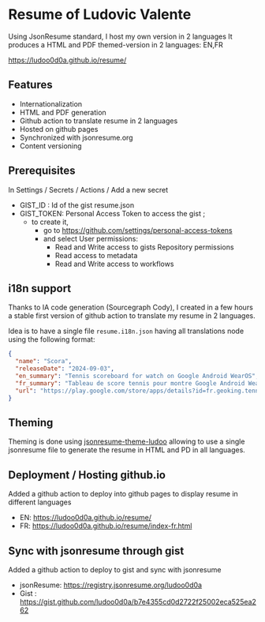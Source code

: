 # Resume of Ludovic Valente

Using JsonResume standard, I host my own version in 2 languages
It produces a HTML and PDF themed-version in 2 languages: EN,FR

https://ludoo0d0a.github.io/resume/

## Features
- Internationalization
- HTML and PDF generation
- Github action to translate resume in 2 languages
- Hosted on github pages
- Synchronized with jsonresume.org
- Content versioning

## Prerequisites

In Settings / Secrets / Actions / Add a new secret
 - GIST_ID : Id of the gist resume.json
 - GIST_TOKEN: Personal Access Token to access the gist ; 
   - to create it, 
     - go to https://github.com/settings/personal-access-tokens
     - and select User permissions:
       - Read and Write access to gists
     Repository permissions
       - Read access to metadata
       - Read and Write access to workflows   

## i18n support 

Thanks to IA code generation (Sourcegraph Cody), I created in a few hours a stable first version of github action to translate my resume in 2 languages.

Idea is to have a single file `resume.i18n.json` having all translations node using the following format:

```json
{
  "name": "Scora",
  "releaseDate": "2024-09-03",
  "en_summary": "Tennis scoreboard for watch on Google Android WearOS",
  "fr_summary": "Tableau de score tennis pour montre Google Android WearOS",
  "url": "https://play.google.com/store/apps/details?id=fr.geoking.tennis.scoreboard.wear"
}
```

## Theming

Theming is done using [jsonresume-theme-ludoo](https://github.com/jsonresume/jsonresume-theme-ludoo) allowing to use 
a single jsonresume file to generate the resume in HTML and PD in all languages.

## Deployment / Hosting github.io

Added a github action to deploy into github pages to display resume in different languages

 - EN: https://ludoo0d0a.github.io/resume/
 - FR: https://ludoo0d0a.github.io/resume/index-fr.html

## Sync with jsonresume through gist

Added a github action to deploy to gist and sync with jsonresume

 - jsonResume: https://registry.jsonresume.org/ludoo0d0a
 - Gist : https://gist.github.com/ludoo0d0a/b7e4355cd0d2722f25002eca525ea262
